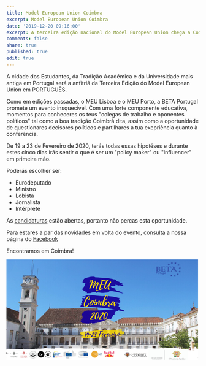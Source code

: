 ```yaml
---
title: Model European Union Coimbra
excerpt: Model European Union Coimbra
date: '2019-12-20 09:16:00'
excerpt: A terceira edição nacional do Model European Union chega a Coimbra!
comments: false
share: true
published: true
edit: true
---
```

<p align="justify">

A cidade dos Estudantes, da Tradição Académica e da Universidade mais antiga em Portugal será a anfitriã da Terceira Edição do Model European Union em PORTUGUÊS.

</p>
<p align="justify">

Como em edições passadas, o MEU Lisboa e o MEU Porto, a BETA Portugal promete um evento insquecível. Com uma forte componente educativa, momentos para conheceres os teus "colegas de trabalho e oponentes políticos" tal como a boa tradição Coimbrã dita, assim como a oportunidade de questionares decisores políticos e partilhares a tua exepriência quanto à conferência.

</p>
<p align="justify">

De 19 a 23 de Fevereiro de 2020, terás todas essas hipotéses e durante estes cinco dias irás sentir o que é ser um "policy maker" ou "influencer" em primeira mão.

</p>
<p align="justify">

Poderás escolher ser:

</p>
<p align="justify">

* Eurodeputado
* Ministro
* Lobista
* Jornalista
* Intérprete

</p>
<p align="justify">

As [candidaturas](https://docs.google.com/forms/d/e/1FAIpQLSer3_DjARFnSfRXjzJzOIoLIQPpdJqt6FX1yc66o0KY56PYiA/viewform) estão abertas, portanto não percas esta oportunidade.

</p>
<p align="justify">

Para estares a par das novidades em volta do evento, consulta a nossa página do [Facebook](https://www.facebook.com/pg/betaportugal.official/posts/?ref=page_internal)

</p>
<p align="justify">

Encontramos em Coimbra!

</p>

![Banner](/assets/images/bannerMEUC.png)
